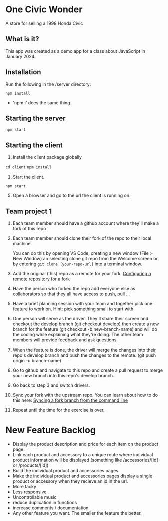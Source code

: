 # One Civic Wonder

A store for selling a 1998 Honda Civic

## What is it?

This app was created as a demo app for a class about JavaScript in January 2024.

## Installation

Run the following in the /server directory:

`npm install`

- 'npm i' does the same thing

## Starting the server

`npm start`

## Starting the client

1. Install the client package globally

`cd client`
`npm install`

1. Start the client.

`npm start`

5. Open a browser and go to the url the client is running on.

## Team project 1

1. Each team member should have a github account where they'll make a fork of this repo
2. Each team member should clone their fork of the repo to their local machine.

   You can do this by opening VS Code, creating a new window (File > New Window) an selecting clone git repo from the Welcome screen or by entering `git clone [your-repo-url]` into a terminal window.

3. Add the original (this) repo as a remote for your fork:
   [Configuring a remote repository for a fork](https://docs.github.com/en/pull-requests/collaborating-with-pull-requests/working-with-forks/configuring-a-remote-repository-for-a-fork)

4. Have the person who forked the repo add everyone else as collaborators so that they all have access to push, pull ...

5. Have a brief planning session with your team and together pick one feature to work on.
   Hint: pick something small to start with.
6. One person will serve as the driver. They'll share their screen and checkout the develop branch (git checkout develop) then create a new branch for the feature (git checkout -b new-branch-name) and will do the coding while explaining what they're doing. The other team members will provide feedback and ask questions.
7. When the feature is done, the driver will merge the changes into their repo's develop branch and push the changes to the remote. (git push origin -u branch-name)
8. Go to github and navigate to this repo and create a pull request to merge your new branch into this repo's develop branch.
9. Go back to step 3 and switch drivers.
10. Sync your fork with the upstream repo. You can learn about how to do this here:
    [Syncing a fork branch from the command line](https://docs.github.com/en/pull-requests/collaborating-with-pull-requests/working-with-forks/syncing-a-fork#syncing-a-fork-branch-from-the-command-line)
11. Repeat until the time for the exercise is over.

# New Feature Backlog

- Display the product description and price for each item on the product page.
- Link each product and accessory to a unique route where individual product information will be displayed (something like /accessories/[id] or /products/[id])
- Build the individual product and accessories pages.
- Make the individual product and accessories pages display a single product or accessory when they recieve an id in the url.
- More tacky
- Less responsive
- Uncontrollable music
- reduce duplication in functions
- increase comments / documentation
- Any other feature you want. The smaller the feature the better.
